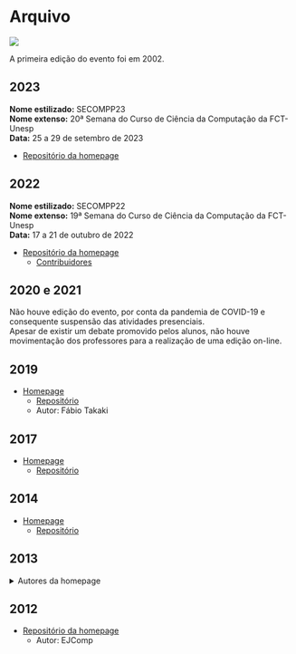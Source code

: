 # Arquivo

![](/secompp/history-logo.png)

A primeira edição do evento foi em 2002.

## 2023

**Nome estilizado:** SECOMPP23  
**Nome extenso:** 20ª Semana do Curso de Ciência da Computação da FCT-Unesp  
**Data:** 25 a 29 de setembro de 2023

- [Repositório da homepage](https://github.com/cacic-fct/secompp-site/tree/2023.0.3)

## 2022

**Nome estilizado:** SECOMPP22  
**Nome extenso:** 19ª Semana do Curso de Ciência da Computação da FCT-Unesp  
**Data:** 17 a 21 de outubro de 2022

- [Repositório da homepage](https://github.com/cacic-fct/secompp-site-2022)
  - [Contribuidores](https://github.com/cacic-fct/secompp-site-2022/graphs/contributors)

## 2020 e 2021

Não houve edição do evento, por conta da pandemia de COVID-19 e consequente suspensão das atividades presenciais.  
Apesar de existir um debate promovido pelos alunos, não houve movimentação dos professores para a realização de uma edição on-line.

## 2019

- [Homepage](https://cacic-fct.github.io/secompp-site-2019/)
  - [Repositório](https://github.com/cacic-fct/secompp-site-2019)
  - Autor: Fábio Takaki

## 2017

- [Homepage](https://cacic-fct.github.io/secompp-site-2017/)
  - [Repositório](https://github.com/cacic-fct/secompp-site-2017)

## 2014

- [Homepage](https://cacic-fct.github.io/secompp-site-2014/)
  - [Repositório](https://github.com/cacic-fct/secompp-site-2014)

## 2013

<details>
 <summary>Autores da homepage</summary>

```
/* TEAM */
	Chef:Celso Olivete Junior
	Contact: olivete@fct.unesp.br
	From:Presidente Prudente, S„o Paulo, Brazil

    Developer:Gabriel Spadon de Souza
    Contact: gabriel.spadon@hotmail.com
    From:Presidente Prudente, S„o Paulo, Brazil

    Developer:Gustavo da Mota Ramos
    Contact: gustavodm.ramos@gmail.com
    From:Presidente Prudente, S„o Paulo, Brazil

/_ SITE _/
Last update:15/08/2013
Language: Portuguese (Brazil)
Doctype:HTML5
IDE: Sublime Text, Notepad++, FileZilla

```

\[sic\]

</details>

## 2012

- [Repositório da homepage](https://github.com/cacic-fct/secompp-site-2012/)
  - Autor: EJComp

